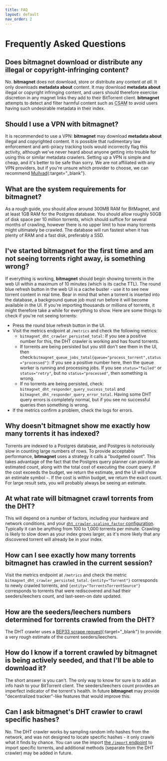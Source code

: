 ```yaml
---
title: FAQ
layout: default
nav_order: 2
---
```


# Frequently Asked Questions

## Does **bitmagnet** download or distribute any illegal or copyright-infringing content?

No. **bitmagnet** does not download, store or distribute any content *at all*. It only downloads **metadata about** content. It may download **metadata about** illegal or copyright infringing content, and users should therefore exercise discretion in any magnet links they add to their BitTorrent client. **bitmagnet** attempts to detect and filter harmful content such as <abbr title="Child Sexual Abuse Material">CSAM</abbr> to avoid users having such undesirable metadata in their index.

## Should I use a VPN with **bitmagnet**?

It is recommended to use a VPN: **bitmagnet** may download **metadata about** illegal and copyrighted content. It is possible that rudimentary law enforcement and anti-piracy tracking tools would incorrectly flag this activity, although we've never heard about anyone getting into trouble for using this or similar metadata crawlers. Setting up a VPN is simple and cheap, and it's better to be safe than sorry. We are not affiliated with any VPN providers, but if you're unsure which provider to choose, we can recommend [Mullvad](https://mullvad.net/){:target="\_blank"}.

## What are the system requirements for **bitmagnet**?

As a rough guide, you should allow around 300MB RAM for BitMagnet, and at least 1GB RAM for the Postgres database. You should allow roughly 50GB of disk space per 10 million torrents, which should suffice for several months of crawling, however there is no upper limit to how many torrents might ultimately be crawled. The database will run fastest when it has plenty of RAM and a fast disk, preferably a SSD.

## I've started **bitmagnet** for the first time and am not seeing torrents right away, is something wrong?

If everything is working, **bitmagnet** should begin showing torrents in the web UI within a maximum of 10 minutes (which is its cache TTL). The round blue refresh button in the web UI is a cache buster - use it to see new torrent content in real time. Bear in mind that when a torrent is inserted into the database, a background queue job must run before it will become available in the UI. If you're importing thousands or millions of torrents, it might therefore take a while for everything to show. Here are some things to check if you're not seeing torrents:

- Press the round blue refresh button in the UI.
- Visit the metrics endpoint at `/metrics` and check the following metrics:
  - `bitmagnet_dht_crawler_persisted_total`: If you see a positive number for this, the DHT crawler is working and has found torrents.
  - If torrents are being persisted but you still don't see them in the UI, then check:`bitmagnet_queue_jobs_total{queue="process_torrent",status="processed"}`: If you see a positive number here, then the queue worker is running and processing jobs. If you see `status="failed"` or `status="retry"`, but no `status="processed"`, then something is wrong.
  - If no torrents are being persisted, check: `bitmagnet_dht_responder_query_success_total` and `bitmagnet_dht_responder_query_error_total`. Having some DHT query errors is completely normal, but if you see no successful queries then something is wrong.
- If the metrics confirm a problem, check the logs for errors.

## Why doesn't **bitmagnet** show me exactly how many torrents it has indexed?

Torrents are indexed to a Postgres database, and Postgres is notoriously slow in counting large numbers of rows. To provide acceptable performance, **bitmagnet** uses a strategy it calls a "budgeted count". This takes advantage of the fact that the Postgres query planner can provide an estimated count, along with the total cost of executing the count query. If the cost exceeds the budget, we return the estimate, and the UI will show an estimate symbol `~`. If the cost is within budget, we return the exact count. For large result sets, you will probably always be seeing an estimate.

## At what rate will **bitmagnet** crawl torrents from the DHT?

This will depend on a number of factors, including your hardware and network conditions, and your [`dht_crawler.scaling_factor` configuration](/setup/configuration.html). Typically it can be anything from 100 to 1,000 torrents per minute. Crawling is likely to slow down as your index grows larger, as it's more likely that any discovered torrent will already be in your index.

## How can I see exactly how many torrents **bitmagnet** has crawled in the current session?

Visit the metrics endpoint at `/metrics` and check the metric `bitmagnet_dht_crawler_persisted_total`. `{entity="Torrent"}` corresponds to newly crawled torrents, and `{entity="TorrentsTorrentSource"}` corresponds to torrents that were rediscovered and had their seeders/leechers count, and last-seen-on date updated.

## How are the seeders/leechers numbers determined for torrents crawled from the DHT?

The DHT crawler uses a [BEP33 scrape request](https://www.bittorrent.org/beps/bep_0033.html){:target="\_blank"} to provide a very rough estimate of the current seeders/leechers.

## How do I know if a torrent crawled by **bitmagnet** is being actively seeded, and that I'll be able to download it?

The short answer is you can't. The only way to know for sure is to add an info hash to your BitTorrent client. The seeders/leechers count provides an imperfect indicator of the torrent's health. In future **bitmagnet** may provide "decentralized tracker"-like features that would improve this.

## Can I ask **bitmagnet**'s DHT crawler to crawl specific hashes?

No. The DHT crawler works by sampling random info hashes from the network, and was not designed to locate specific hashes - it only crawls what it finds by chance. You can use the import [the `/import` endpoint](/tutorials/import.html) to import specific torrents, and additional methods (separate from the DHT crawler) may be added in future.
